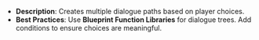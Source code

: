 - **Description**: Creates multiple dialogue paths based on player choices.
- **Best Practices**: Use **Blueprint Function Libraries** for dialogue trees. Add conditions to ensure choices are meaningful.